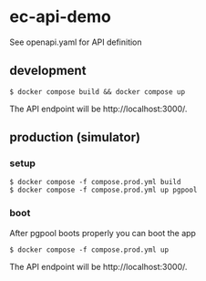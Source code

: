 # ec-api-demo

See openapi.yaml for API definition

## development

```
$ docker compose build && docker compose up
```

The API endpoint will be http://localhost:3000/.

## production (simulator)

### setup

```
$ docker compose -f compose.prod.yml build
$ docker compose -f compose.prod.yml up pgpool
```

### boot

After pgpool boots properly you can boot the app

```
$ docker compose -f compose.prod.yml up
```

The API endpoint will be http://localhost:3000/.
